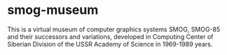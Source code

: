 # smog-museum
This is a virtual museum of computer graphics systems SMOG, SMOG-85 and their successors and variations, developed in Computing Center of Siberian Division of the USSR Academy of Science in 1969-1989 years. 
